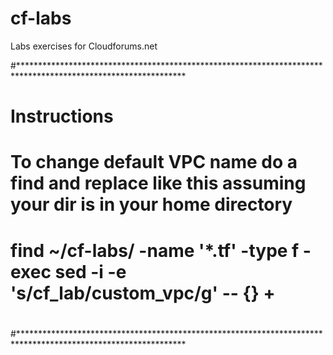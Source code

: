 # cf-labs
Labs exercises for Cloudforums.net


#**************************************************************************************************************
#                  Instructions
#
#  To change default VPC name do a find and replace like this assuming your dir is in your home directory
#
# find ~/cf-labs/ -name '*.tf' -type f -exec sed -i -e 's/cf_lab/custom_vpc/g' -- {} +
#
#**************************************************************************************************************



